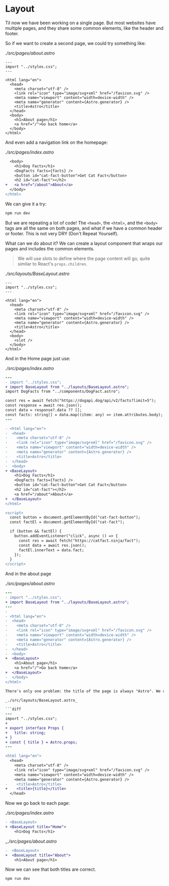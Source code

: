 # Layout

Til now we have been working on a single page. But most websites have multiple pages, and they share some common elements, like the header and footer.

So if we want to create a second page, we could try something like:

_./src/pages/about.astro_

```astro
---
import "../styles.css";
---

<html lang="en">
  <head>
    <meta charset="utf-8" />
    <link rel="icon" type="image/svg+xml" href="/favicon.svg" />
    <meta name="viewport" content="width=device-width" />
    <meta name="generator" content={Astro.generator} />
    <title>Astro</title>
  </head>
  <body>
    <h1>About page</h1>
    <a href="/">Go back home</a>
  </body>
</html>
```

And even add a navigation link on the homepage:

_./src/pages/index.astro_

```diff
  <body>
    <h1>Dog Facts</h1>
    <DogFacts facts={facts} />
    <button id="cat-fact-button">Get Cat Fact</button>
    <h2 id="cat-fact"></h2>
+   <a href="/about">About</a>
  </body>
</html>
```

We can give it a try:

```bash
npm run dev
```

But we are repeating a lot of code! The `<head>`, the `<html>`, and the `<body>` tags are all the same on both pages, and what if we have a common header or footer. This is not very DRY (Don't Repeat Yourself).

What can we do about it? We can create a layout component that wraps our pages and includes the common elements.

> We will use slots to define where the page content will go, quite similar to React's `props.children`.

_./src/layouts/BaseLayout.astro_

```astro
---
import "../styles.css";
---

<html lang="en">
  <head>
    <meta charset="utf-8" />
    <link rel="icon" type="image/svg+xml" href="/favicon.svg" />
    <meta name="viewport" content="width=device-width" />
    <meta name="generator" content={Astro.generator} />
    <title>Astro</title>
  </head>
  <body>
    <slot />
  </body>
</html>
```

And in the Home page just use:

_./src/pages/index.astro_

```diff
---
- import "../styles.css";
+ import BaseLayout from "../layouts/BaseLayout.astro";
import DogFacts from "../components/DogFact.astro";

const res = await fetch("https://dogapi.dog/api/v2/facts?limit=5");
const response = await res.json();
const data = response?.data ?? [];
const facts: string[] = data.map((item: any) => item.attributes.body);
---

- <html lang="en">
-  <head>
-    <meta charset="utf-8" />
-    <link rel="icon" type="image/svg+xml" href="/favicon.svg" />
-    <meta name="viewport" content="width=device-width" />
-    <meta name="generator" content={Astro.generator} />
-    <title>Astro</title>
-  </head>
-  <body>
+ <BaseLayout>
    <h1>Dog Facts</h1>
    <DogFacts facts={facts} />
    <button id="cat-fact-button">Get Cat Fact</button>
    <h2 id="cat-fact"></h2>
    <a href="/about">About</a>
+  </BaseLayout>
</html>

<script>
  const button = document.getElementById("cat-fact-button");
  const factEl = document.getElementById("cat-fact");

  if (button && factEl) {
    button.addEventListener("click", async () => {
      const res = await fetch("https://catfact.ninja/fact");
      const data = await res.json();
      factEl.innerText = data.fact;
    });
  }
</script>
```

And in the about page

_./src/pages/about.astro_

````diff
---
- import "../styles.css";
+ import BaseLayout from "../layouts/BaseLayout.astro";
---
-
- <html lang="en">
-  <head>
-    <meta charset="utf-8" />
-    <link rel="icon" type="image/svg+xml" href="/favicon.svg" />
-    <meta name="viewport" content="width=device-width" />
-    <meta name="generator" content={Astro.generator} />
-    <title>Astro</title>
-  </head>
-  <body>
+  <BaseLayout>
    <h1>About page</h1>
    <a href="/">Go back home</a>
+  </BaseLayout>
-  </body>
</html>

There's only one problem: the title of the page is always "Astro". We can fix that by passing a `title` prop to the layout component.

_./src/layouts/BaseLayout.astro_

```diff
---
import "../styles.css";
+
+ export interface Props {
+   title: string;
+ }
+ const { title } = Astro.props;
---

<html lang="en">
  <head>
    <meta charset="utf-8" />
    <link rel="icon" type="image/svg+xml" href="/favicon.svg" />
    <meta name="viewport" content="width=device-width" />
    <meta name="generator" content={Astro.generator} />
-    <title>Astro</title>
+    <title>{title}</title>
  </head>
````

Now we go back to each page:

_./src/pages/index.astro_

```diff
- <BaseLayout>
+ <BaseLayout title="Home">
    <h1>Dog Facts</h1>
```

\__./src/pages/about.astro_

```diff
-  <BaseLayout>
+  <BaseLayout title="About">
    <h1>About page</h1>
```

Now we can see that both titles are correct.

```bash
npm run dev
```
